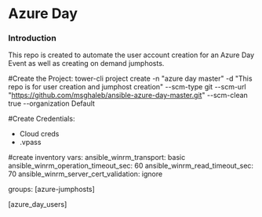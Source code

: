 # Azure Day
### Introduction
This repo is created to automate the user account creation for an Azure Day Event as well as creating on demand jumphosts.

#Create the Project:
tower-cli project create -n "azure day master" -d "This repo is for user creation and jumphost creation" --scm-type git --scm-url "https://github.com/msghaleb/ansible-azure-day-master.git" --scm-clean true --organization Default

#Create Credentials:
- Cloud creds
- .vpass

#create inventory
vars:
ansible_winrm_transport: basic 
ansible_winrm_operation_timeout_sec: 60 
ansible_winrm_read_timeout_sec: 70 
ansible_winrm_server_cert_validation: ignore

groups:
[azure-jumphosts]

[azure_day_users]